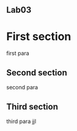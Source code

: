 ## Lab03

# First section

first para

## Second section

second para

## Third section

third para
jjl
